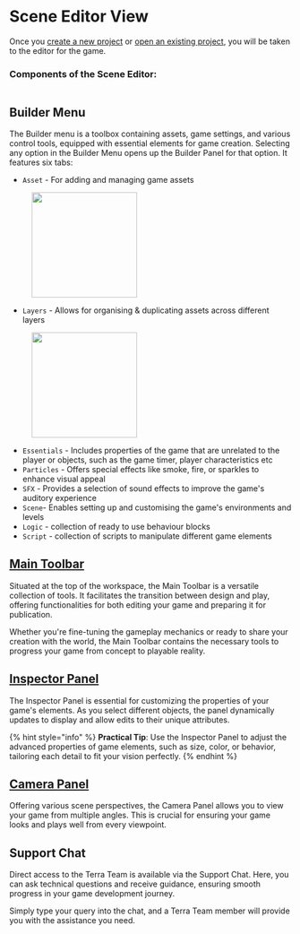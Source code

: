 # Scene Editor View

Once you [create a new project](dashboard.md#create-a-new-game) or [open an existing project](dashboard.md#continue-editing-an-existing-game), you will be taken to the editor for the game.&#x20;

### Components of the Scene Editor: &#x20;

<figure><img src="../.gitbook/assets/Screenshot 2024-07-05 at 6.23.27 PM.png" alt=""><figcaption></figcaption></figure>

## Builder Menu

The Builder menu is a toolbox containing assets, game settings, and various control tools, equipped with essential elements for game creation. Selecting any option in the Builder Menu opens up the Builder Panel for that option. It features six tabs:&#x20;

* `Asset` - For adding and managing game assets

<div align="left" data-full-width="false">

<figure><img src="../.gitbook/assets/Screenshot 2024-07-05 at 7.29.11 PM.png" alt="" width="188"><figcaption></figcaption></figure>

</div>

* `Layers` - Allows for organising & duplicating assets across different layers

<div align="left">

<figure><img src="../.gitbook/assets/Screenshot 2024-07-05 at 7.40.40 PM.png" alt="" width="188"><figcaption></figcaption></figure>

</div>

* `Essentials` - Includes properties of the game that are unrelated to the player or objects, such as the game timer, player characteristics etc
* `Particles` - Offers special effects like smoke, fire, or sparkles to enhance visual appeal
* `SFX` - Provides a selection of sound effects to improve the game's auditory experience
* `Scene`- Enables setting up and customising the game's environments and levels
* `Logic` - collection of ready to use behaviour blocks&#x20;
* `Script` - collection of scripts to manipulate different game elements&#x20;

## [Main Toolbar](main-toolbar.md)

Situated at the top of the workspace, the Main Toolbar is a versatile collection of tools. It facilitates the transition between design and play, offering functionalities for both editing your game and preparing it for publication.

Whether you're fine-tuning the gameplay mechanics or ready to share your creation with the world, the Main Toolbar contains the necessary tools to progress your game from concept to playable reality.

## [Inspector Panel](inspector-panel.md)

The Inspector Panel is essential for customizing the properties of your game's elements. As you select different objects, the panel dynamically updates to display and allow edits to their unique attributes.

{% hint style="info" %}
**Practical Tip**: Use the Inspector Panel to adjust the advanced properties of game elements, such as size, color, or behavior, tailoring each detail to fit your vision perfectly.
{% endhint %}

## [Camera Panel](camera-controls.md)

Offering various scene perspectives, the Camera Panel allows you to view your game from multiple angles. This is crucial for ensuring your game looks and plays well from every viewpoint.

## Support Chat

Direct access to the Terra Team is available via the Support Chat. Here, you can ask technical questions and receive guidance, ensuring smooth progress in your game development journey.

Simply type your query into the chat, and a Terra Team member will provide you with the assistance you need.
